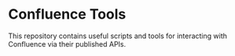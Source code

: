 # Confluence Tools

This repository contains useful scripts and tools for interacting with Confluence via their published APIs.